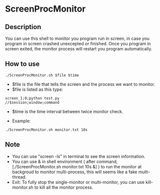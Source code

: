 # ScreenProcMonitor

## Description
You can use this shell to monitor you program run in screen, in case you program in screen crashed unexcepted or finished.
Once you program in screen exited, the monitor process will restart you program automatically.

## How to use
```
./ScreenProcMonitor.sh $file $time
```
- $file is the file that tells the screen and the process we want to monitor.
- $file is listed as this type:

```
screen_1;0;python test.py
//$session;window;command
```
- $time is the time interval between twice monitor check.

- Example:
```
./ScreenProcMonitor.sh monitor.txt 10s
```

## Note
- You can use "screen -ls" in terminal to see the screen information.
- You can use & in shell environment ( after command, [./ScreenProcMonitor.sh monitor.txt 10s &] ) to run the monitor at backgroud to monitor multi-process, this will seems like a fake multi-thread.
- Exit:
To fully stop the single-monitor or multi-monitor, you can use kill-monitor.sh to kill all the monitor process.